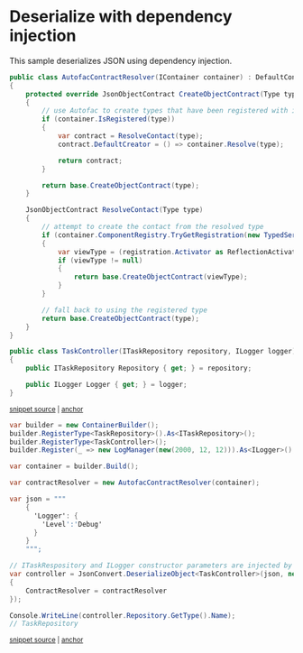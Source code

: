# Deserialize with dependency injection

This sample deserializes JSON using dependency injection.

<!-- snippet: DeserializeWithDependencyInjectionTypes -->
<a id='snippet-deserializewithdependencyinjectiontypes'></a>
```cs
public class AutofacContractResolver(IContainer container) : DefaultContractResolver
{
    protected override JsonObjectContract CreateObjectContract(Type type)
    {
        // use Autofac to create types that have been registered with it
        if (container.IsRegistered(type))
        {
            var contract = ResolveContact(type);
            contract.DefaultCreator = () => container.Resolve(type);

            return contract;
        }

        return base.CreateObjectContract(type);
    }

    JsonObjectContract ResolveContact(Type type)
    {
        // attempt to create the contact from the resolved type
        if (container.ComponentRegistry.TryGetRegistration(new TypedService(type), out var registration))
        {
            var viewType = (registration.Activator as ReflectionActivator)?.LimitType;
            if (viewType != null)
            {
                return base.CreateObjectContract(viewType);
            }
        }

        // fall back to using the registered type
        return base.CreateObjectContract(type);
    }
}

public class TaskController(ITaskRepository repository, ILogger logger)
{
    public ITaskRepository Repository { get; } = repository;

    public ILogger Logger { get; } = logger;
}
```
<sup><a href='/src/ArgonTests/Documentation/Samples/Serializer/DeserializeWithDependencyInjection.cs#L11-L53' title='Snippet source file'>snippet source</a> | <a href='#snippet-deserializewithdependencyinjectiontypes' title='Start of snippet'>anchor</a></sup>
<!-- endSnippet -->

<!-- snippet: DeserializeWithDependencyInjectionUsage -->
<a id='snippet-deserializewithdependencyinjectionusage'></a>
```cs
var builder = new ContainerBuilder();
builder.RegisterType<TaskRepository>().As<ITaskRepository>();
builder.RegisterType<TaskController>();
builder.Register(_ => new LogManager(new(2000, 12, 12))).As<ILogger>();

var container = builder.Build();

var contractResolver = new AutofacContractResolver(container);

var json = """
    {
      'Logger': {
        'Level':'Debug'
      }
    }
    """;

// ITaskRespository and ILogger constructor parameters are injected by Autofac
var controller = JsonConvert.DeserializeObject<TaskController>(json, new JsonSerializerSettings
{
    ContractResolver = contractResolver
});

Console.WriteLine(controller.Repository.GetType().Name);
// TaskRepository
```
<sup><a href='/src/ArgonTests/Documentation/Samples/Serializer/DeserializeWithDependencyInjection.cs#L58-L86' title='Snippet source file'>snippet source</a> | <a href='#snippet-deserializewithdependencyinjectionusage' title='Start of snippet'>anchor</a></sup>
<!-- endSnippet -->
